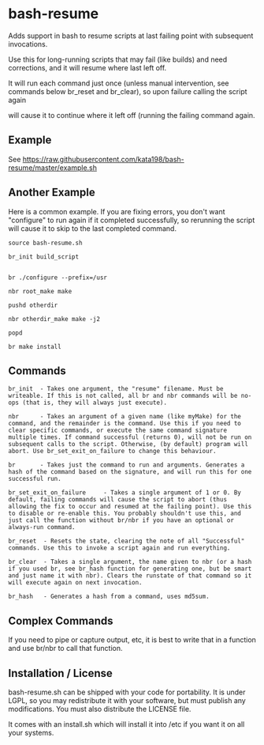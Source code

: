 # bash-resume
Adds support in bash to resume scripts at last failing point with subsequent invocations.

Use this for long-running scripts that may fail (like builds) and need corrections, and it will resume where last left off.

It will run each command just once (unless manual intervention, see commands below br\_reset and br\_clear), so upon failure calling the script again

will cause it to continue where it left off (running the failing command again.


Example
-------

See https://raw.githubusercontent.com/kata198/bash-resume/master/example.sh

Another Example
---------------

Here is a common example. If you are fixing errors, you don't want "configure" to run again if it completed successfully, so rerunning the script will cause it to skip to the last completed command.

    source bash-resume.sh

    br_init build_script


    br ./configure --prefix=/usr

    nbr root_make make

    pushd otherdir

    nbr otherdir_make make -j2

    popd

    br make install


Commands
--------

    br_init  - Takes one argument, the "resume" filename. Must be writeable. If this is not called, all br and nbr commands will be no-ops (that is, they will always just execute).

    nbr      - Takes an argument of a given name (like myMake) for the command, and the remainder is the command. Use this if you need to clear specific commands, or execute the same command signature multiple times. If command successful (returns 0), will not be run on subsequent calls to the script. Otherwise, (by default) program will abort. Use br_set_exit_on_failure to change this behaviour.

    br       - Takes just the command to run and arguments. Generates a hash of the command based on the signature, and will run this for one successful run.

    br_set_exit_on_failure     - Takes a single argument of 1 or 0. By default, failing commands will cause the script to abort (thus allowing the fix to occur and resumed at the failing point). Use this to disable or re-enable this. You probably shouldn't use this, and just call the function without br/nbr if you have an optional or always-run command.

    br_reset  - Resets the state, clearing the note of all "Successful" commands. Use this to invoke a script again and run everything.

    br_clear  - Takes a single argument, the name given to nbr (or a hash if you used br, see br_hash function for generating one, but be smart and just name it with nbr). Clears the runstate of that command so it will execute again on next invocation.

    br_hash   - Generates a hash from a command, uses md5sum.


Complex Commands
----------------

If you need to pipe or capture output, etc, it is best to write that in a function and use br/nbr to call that function.


Installation / License
----------------------

bash-resume.sh can be shipped with your code for portability. It is under LGPL, so you may redistribute it with your software, but must publish any modifications. You must also distribute the LICENSE file.

It comes with an install.sh which will install it into /etc if you want it on all your systems.

